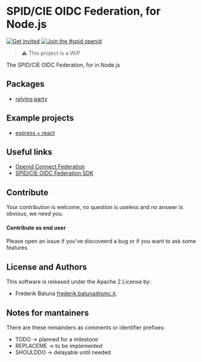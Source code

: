 # SPID/CIE OIDC Federation, for Node.js

[![Get invited](https://slack.developers.italia.it/badge.svg)](https://slack.developers.italia.it/)
[![Join the #spid openid](https://img.shields.io/badge/Slack%20channel-%23spid%20openid-blue.svg)](https://developersitalia.slack.com/archives/C7E85ED1N/)

> ⚠️ This project is a WiP


The SPID/CIE OIDC Federation, for in Node.js

## Packages

- [relying party](relying-party/README.md)

## Example projects

- [express + react](examples/express-react-relaying-party/README.md)

## Useful links

* [Openid Connect Federation](https://openid.net/specs/openid-connect-federation-1_0.html)
* [SPID/CIE OIDC Federation SDK](https://github.com/italia/spid-cie-oidc-django)


## Contribute

Your contribution is welcome, no question is useless and no answer is obvious, we need you.

#### Contribute as end user

Please open an issue if you've discoveerd a bug or if you want to ask some features.


## License and Authors

This software is released under the Apache 2 License by:

- Frederik Batuna <frederik.batuna@smc.it>.

## Notes for mantainers

There are these remainders as comments or identifier prefixes:

- TODO -> planned for a milestone
- REPLACEME -> to be implemented
- SHOULDDO -> delayable until needed